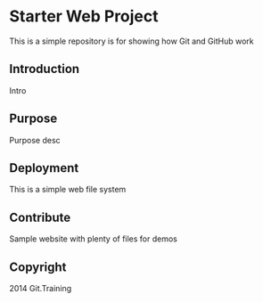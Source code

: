 # Starter Web Project

This is a simple repository is for showing how Git and GitHub work

## Introduction

Intro

## Purpose

Purpose desc 

## Deployment

This is a simple web file system
## Contribute

Sample website with plenty of files for demos

## Copyright
2014 Git.Training
